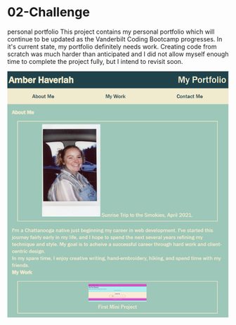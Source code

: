 # 02-Challenge
personal portfolio
This project contains my personal portfolio which will continue to be updated as the Vanderbilt Coding Bootcamp progresses. 
In it's current state, my portfolio definitely needs work. Creating code from scratch was much harder than anticipated and I did not allow myself enough time to complete the project fully, but I intend to revisit soon. 

![screenshot of working site](.assets\images\Capture.PNG)




